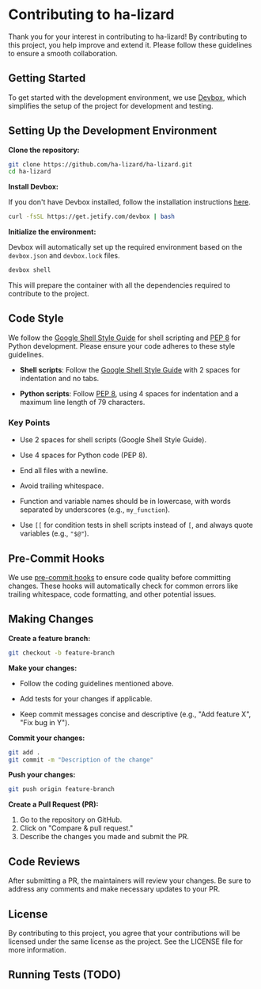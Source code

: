 # Contributing to ha-lizard

Thank you for your interest in contributing to ha-lizard! By contributing to this project, you help improve and extend it. Please follow these guidelines to ensure a smooth collaboration.

## Getting Started

To get started with the development environment, we use [Devbox](https://www.jetify.com/devbox), which simplifies the setup of the project for development and testing.

## Setting Up the Development Environment

**Clone the repository:**

```bash
git clone https://github.com/ha-lizard/ha-lizard.git
cd ha-lizard
```

**Install Devbox:**

If you don't have Devbox installed, follow the installation instructions [here](https://www.jetify.com/docs/devbox/installing_devbox/).

```bash
curl -fsSL https://get.jetify.com/devbox | bash
```

**Initialize the environment:**

Devbox will automatically set up the required environment based on the `devbox.json` and `devbox.lock` files.

```bash
devbox shell
```

This will prepare the container with all the dependencies required to contribute to the project.

## Code Style

We follow the [Google Shell Style Guide](https://google.github.io/styleguide/shellguide.html) for shell scripting and [PEP 8](https://peps.python.org/pep-0008/) for Python development. Please ensure your code adheres to these style guidelines.

- **Shell scripts**: Follow the [Google Shell Style Guide](https://google.github.io/styleguide/shellguide.html) with 2 spaces for indentation and no tabs.

- **Python scripts**: Follow [PEP 8](https://peps.python.org/pep-0008/), using 4 spaces for indentation and a maximum line length of 79 characters.

### Key Points

- Use 2 spaces for shell scripts (Google Shell Style Guide).

- Use 4 spaces for Python code (PEP 8).

- End all files with a newline.

- Avoid trailing whitespace.

- Function and variable names should be in lowercase, with words separated by underscores (e.g., `my_function`).

- Use `[[` for condition tests in shell scripts instead of `[`, and always quote variables (e.g., `"$@"`).

## Pre-Commit Hooks

We use [pre-commit hooks](https://pre-commit.com/) to ensure code quality before committing changes. These hooks will automatically check for common errors like trailing whitespace, code formatting, and other potential issues.

## Making Changes

**Create a feature branch:**

```bash
git checkout -b feature-branch
```

**Make your changes:**

- Follow the coding guidelines mentioned above.
- Add tests for your changes if applicable.

- Keep commit messages concise and descriptive (e.g., "Add feature X", "Fix bug in Y").

**Commit your changes:**

```bash
git add .
git commit -m "Description of the change"
```

**Push your changes:**

```bash
git push origin feature-branch
```

**Create a Pull Request (PR):**

1. Go to the repository on GitHub.
1. Click on "Compare & pull request."
1. Describe the changes you made and submit the PR.

## Code Reviews

After submitting a PR, the maintainers will review your changes. Be sure to address any comments and make necessary updates to your PR.

## License

By contributing to this project, you agree that your contributions will be licensed under the same license as the project. See the LICENSE file for more information.

## Running Tests (TODO)
